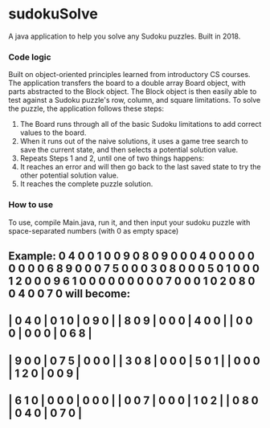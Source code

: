 # sudokuSolve

A java application to help you solve any Sudoku puzzles. Built in 2018.

### Code logic
Built on object-oriented principles learned from introductory CS courses. 
The application transfers the board to a double array Board object, with parts abstracted to the Block object.
The Block object is then easily able to test against a Sudoku puzzle's row, column, and square limitations.
To solve the puzzle, the application follows these steps:
1. The Board runs through all of the basic Sudoku limitations to add correct values to the board.
2. When it runs out of the naive solutions, it uses a game tree search to save the current state, and then selects a potential solution value.
3. Repeats Steps 1 and 2, until one of two things happens:
  1. It reaches an error and will then go back to the last saved state to try the other potential solution value.
  2. It reaches the complete puzzle solution.

### How to use
To use, compile Main.java, run it, and then input your sudoku puzzle with space-separated numbers (with 0 as empty space)

Example: 
0 4 0 0 1 0 0 9 0 8 0 9 0 0 0 4 0 0 0 0 0 0 0 0 0 6 8 9 0 0 0 7 5 0 0 0 3 0 8 0 0 0 5 0 1 0 0 0 1 2 0 0 0 9 6 1 0 0 0 0 0 0 0 0 0 7 0 0 0 1 0 2 0 8 0 0 4 0 0 7 0
will become:
 ----------------------- 
| 0 4 0 | 0 1 0 | 0 9 0 |
| 8 0 9 | 0 0 0 | 4 0 0 |
| 0 0 0 | 0 0 0 | 0 6 8 |
 ----------------------- 
| 9 0 0 | 0 7 5 | 0 0 0 |
| 3 0 8 | 0 0 0 | 5 0 1 |
| 0 0 0 | 1 2 0 | 0 0 9 |
 ----------------------- 
| 6 1 0 | 0 0 0 | 0 0 0 |
| 0 0 7 | 0 0 0 | 1 0 2 |
| 0 8 0 | 0 4 0 | 0 7 0 |
 ----------------------- 
